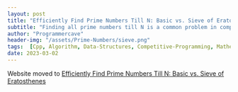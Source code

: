 ```yaml
---
layout: post
title: "Efficiently Find Prime Numbers Till N: Basic vs. Sieve of Eratosthenes"
subtitle: "Finding all prime numbers till N is a common problem in computer science and mathematics. There are various ways to solve this problem, but we will be discussing an optimized algorithm that is efficient and easy to implement."
author: "Programmercave"
header-img: "/assets/Prime-Numbers/sieve.png"
tags:  [Cpp, Algorithm, Data-Structures, Competitive-Programming, Mathematics]
date: 2023-03-02
---
```


Website moved to [Efficiently Find Prime Numbers Till N: Basic vs. Sieve of Eratosthenes](https://programmercave.com/blog/2023/03/02/Efficiently-Find-Prime-Numbers-Till-N-Basic-vs-Sieve-of-Eratosthenes)